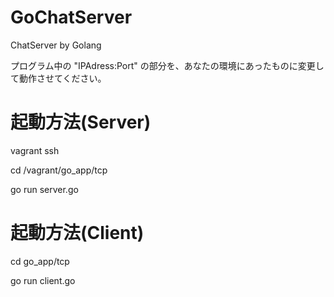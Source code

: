 # GoChatServer
ChatServer by Golang

プログラム中の "IPAdress:Port" の部分を、あなたの環境にあったものに変更して動作させてください。

# 起動方法(Server)

  vagrant ssh

  cd /vagrant/go_app/tcp

  go run server.go

# 起動方法(Client)

  cd go_app/tcp
  
  go run client.go
